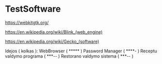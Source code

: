 # TestSoftware

https://webkitgtk.org/

https://en.wikipedia.org/wiki/Blink_(web_engine)

https://en.wikipedia.org/wiki/Gecko_(software)

Idejos ( kolkas ):
WebBrowser ( ***** )
Password Manager ( ****- )
Receptu valdymo programa ( ***-- )
Restorano valdymo sistema ( ***-- )
